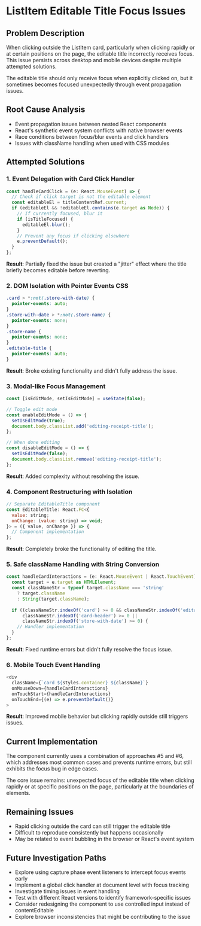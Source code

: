 # ListItem Editable Title Focus Issues

## Problem Description
When clicking outside the ListItem card, particularly when clicking rapidly or at certain positions on the page, the editable title incorrectly receives focus. This issue persists across desktop and mobile devices despite multiple attempted solutions.

The editable title should only receive focus when explicitly clicked on, but it sometimes becomes focused unexpectedly through event propagation issues.

## Root Cause Analysis
- Event propagation issues between nested React components
- React's synthetic event system conflicts with native browser events
- Race conditions between focus/blur events and click handlers
- Issues with className handling when used with CSS modules

## Attempted Solutions

### 1. Event Delegation with Card Click Handler
```javascript
const handleCardClick = (e: React.MouseEvent) => {
  // Check if click target is not the editable element
  const editableEl = titleContentRef.current;
  if (editableEl && !editableEl.contains(e.target as Node)) {
    // If currently focused, blur it
    if (isTitleFocused) {
      editableEl.blur();
    }
    // Prevent any focus if clicking elsewhere
    e.preventDefault();
  }
};
```
**Result**: Partially fixed the issue but created a "jitter" effect where the title briefly becomes editable before reverting.

### 2. DOM Isolation with Pointer Events CSS
```css
.card > *:not(.store-with-date) {
  pointer-events: auto;
}
.store-with-date > *:not(.store-name) {
  pointer-events: none;
}
.store-name {
  pointer-events: none;
}
.editable-title {
  pointer-events: auto;
}
```
**Result**: Broke existing functionality and didn't fully address the issue.

### 3. Modal-like Focus Management
```javascript
const [isEditMode, setIsEditMode] = useState(false);

// Toggle edit mode
const enableEditMode = () => {
  setIsEditMode(true);
  document.body.classList.add('editing-receipt-title');
};

// When done editing
const disableEditMode = () => {
  setIsEditMode(false);
  document.body.classList.remove('editing-receipt-title');
};
```
**Result**: Added complexity without resolving the issue.

### 4. Component Restructuring with Isolation
```javascript
// Separate EditableTitle component
const EditableTitle: React.FC<{
  value: string;
  onChange: (value: string) => void;
}> = ({ value, onChange }) => {
  // Component implementation
};
```
**Result**: Completely broke the functionality of editing the title.

### 5. Safe className Handling with String Conversion
```javascript
const handleCardInteractions = (e: React.MouseEvent | React.TouchEvent) => {
  const target = e.target as HTMLElement;
  const classNameStr = typeof target.className === 'string' 
    ? target.className 
    : String(target.className);
  
  if ((classNameStr.indexOf('card') >= 0 && classNameStr.indexOf('editable') === -1) || 
      classNameStr.indexOf('card-header') >= 0 || 
      classNameStr.indexOf('store-with-date') >= 0) {
    // Handler implementation
  }
};
```
**Result**: Fixed runtime errors but didn't fully resolve the focus issue.

### 6. Mobile Touch Event Handling
```javascript
<div 
  className={`card ${styles.container} ${className}`}
  onMouseDown={handleCardInteractions}
  onTouchStart={handleCardInteractions}
  onTouchEnd={(e) => e.preventDefault()}
>
```
**Result**: Improved mobile behavior but clicking rapidly outside still triggers issues.

## Current Implementation
The component currently uses a combination of approaches #5 and #6, which addresses most common cases and prevents runtime errors, but still exhibits the focus bug in edge cases.

The core issue remains: unexpected focus of the editable title when clicking rapidly or at specific positions on the page, particularly at the boundaries of elements.

## Remaining Issues
- Rapid clicking outside the card can still trigger the editable title
- Difficult to reproduce consistently but happens occasionally
- May be related to event bubbling in the browser or React's event system

## Future Investigation Paths
- Explore using capture phase event listeners to intercept focus events early
- Implement a global click handler at document level with focus tracking
- Investigate timing issues in event handling
- Test with different React versions to identify framework-specific issues
- Consider redesigning the component to use controlled input instead of contentEditable
- Explore browser inconsistencies that might be contributing to the issue


